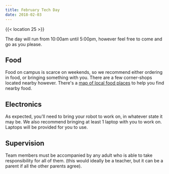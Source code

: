 ```yaml
---
title: February Tech Day
date: 2018-02-03
---
```


{{< location 25 >}}

The day will run from 10:00am until 5:00pm, however feel free to come and go as you please.

## Food
Food on campus is scarce on weekends, so we recommend either ordering in food, or bringing something with you. There are a few corner-shops located nearby however. There's a [map of local food places](https://goo.gl/yYlfs5) to help you find nearby food.

## Electronics
As expected, you'll need to bring your robot to work on, in whatever state it may be. We also recommend bringing at least 1 laptop with you to work on. Laptops will be provided for you to use.

## Supervision
Team members must be accompanied by any adult who is able to take responsibility for all of them. (this would ideally be a teacher, but it can be a parent if all the other parents agree).